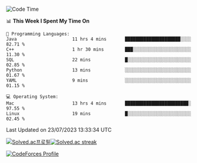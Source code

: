 
<!--START_SECTION:waka-->
![Code Time](http://img.shields.io/badge/Code%20Time-2%2C846%20hrs%2022%20mins-blue)

📊 **This Week I Spent My Time On** 

```text
💬 Programming Languages: 
Java                     11 hrs 4 mins       █████████████████████░░░░   82.71 % 
C++                      1 hr 30 mins        ███░░░░░░░░░░░░░░░░░░░░░░   11.30 % 
SQL                      22 mins             █░░░░░░░░░░░░░░░░░░░░░░░░   02.85 % 
Python                   13 mins             ░░░░░░░░░░░░░░░░░░░░░░░░░   01.67 % 
YAML                     9 mins              ░░░░░░░░░░░░░░░░░░░░░░░░░   01.15 % 

💻 Operating System: 
Mac                      13 hrs 4 mins       ████████████████████████░   97.55 % 
Linux                    19 mins             █░░░░░░░░░░░░░░░░░░░░░░░░   02.45 % 
```


 Last Updated on 23/07/2023 13:33:34 UTC
<!--END_SECTION:waka-->


[![Solved.ac프로필](http://mazassumnida.wtf/api/generate_badge?boj=hckim96)](https://solved.ac/hckim96)[![Solved.ac streak](http://mazandi.herokuapp.com/api?handle=hckim96&theme=dark)](https://solved.ac/hckim96)


[![CodeForces Profile](https://cf.leed.at?id=hckim96)](https://codeforces.com/profile/hckim96)


